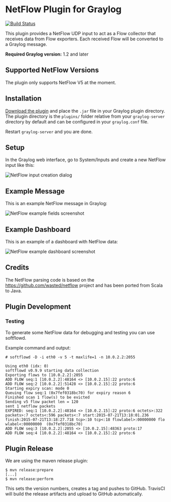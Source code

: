 NetFlow Plugin for Graylog
==========================

[![Build Status](https://travis-ci.org/Graylog2/graylog-plugin-netflow.svg)](https://travis-ci.org/Graylog2/graylog-plugin-netflow)

This plugin provides a NetFlow UDP input to act as a Flow collector that receives data from Flow exporters. Each received Flow will be converted to a Graylog message.

**Required Graylog version:** 1.2 and later

## Supported NetFlow Versions

The plugin only supports NetFlow V5 at the moment.

## Installation

[Download the plugin](https://github.com/Graylog2/graylog-plugin-netflow/releases)
and place the `.jar` file in your Graylog plugin directory. The plugin directory
is the `plugins/` folder relative from your `graylog-server` directory by default
and can be configured in your `graylog.conf` file.

Restart `graylog-server` and you are done.

## Setup

In the Graylog web interface, go to System/Inputs and create a new NetFlow input like this:

![NetFlow input creation dialog](https://github.com/Graylog2/graylog-plugin-netflow/blob/master/images/netflow-udp-input-1.png)

## Example Message

This is an example NetFlow message in Graylog:

![NetFlow example fields screenshot](https://github.com/Graylog2/graylog-plugin-netflow/blob/master/images/netflow-example.png)

## Example Dashboard

This is an example of a dashboard with NetFlow data:

![NetFlow example dashboard screenshot](https://github.com/Graylog2/graylog-plugin-netflow/blob/master/images/netflow-dashboard)

## Credits

The NetFlow parsing code is based on the https://github.com/wasted/netflow project and has been ported from Scala to Java.

## Plugin Development

### Testing

To generate some NetFlow data for debugging and testing you can use softflowd.

Example command and output:

```
# softflowd -D -i eth0 -v 5 -t maxlife=1 -n 10.0.2.2:2055

Using eth0 (idx: 0)
softflowd v0.9.9 starting data collection
Exporting flows to [10.0.2.2]:2055
ADD FLOW seq:1 [10.0.2.2]:48164 <> [10.0.2.15]:22 proto:6
ADD FLOW seq:2 [10.0.2.2]:51428 <> [10.0.2.15]:22 proto:6
Starting expiry scan: mode 0
Queuing flow seq:1 (0x7fef0318bc70) for expiry reason 6
Finished scan 1 flow(s) to be evicted
Sending v5 flow packet len = 120
sent 1 netflow packets
EXPIRED: seq:1 [10.0.2.2]:48164 <> [10.0.2.15]:22 proto:6 octets>:322 packets>:7 octets<:596 packets<:7 start:2015-07-21T13:18:01.236 finish:2015-07-21T13:18:27.718 tcp>:10 tcp<:18 flowlabel>:00000000 flo
wlabel<:00000000  (0x7fef0318bc70)
ADD FLOW seq:3 [10.0.2.2]:2055 <> [10.0.2.15]:48363 proto:17
ADD FLOW seq:4 [10.0.2.2]:48164 <> [10.0.2.15]:22 proto:6
```

## Plugin Release

We are using the maven release plugin:

```
$ mvn release:prepare
[...]
$ mvn release:perform
```

This sets the version numbers, creates a tag and pushes to GitHub. TravisCI will build the release artifacts and upload to GitHub automatically.
